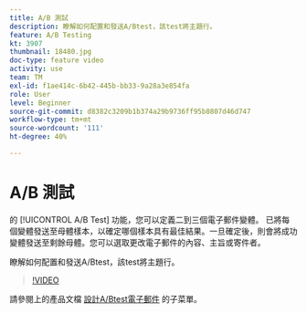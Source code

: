 ```yaml
---
title: A/B 測試
description: 瞭解如何配置和發送A/Btest，該test將主題行。
feature: A/B Testing
kt: 3907
thumbnail: 18480.jpg
doc-type: feature video
activity: use
team: TM
exl-id: f1ae414c-6b42-445b-bb33-9a28a3e854fa
role: User
level: Beginner
source-git-commit: d8382c3209b1b374a29b9736ff95b8807d46d747
workflow-type: tm+mt
source-wordcount: '111'
ht-degree: 40%

---
```


# A/B 測試

的 [!UICONTROL A/B Test] 功能，您可以定義二到三個電子郵件變體。 已將每個變體發送至母體樣本，以確定哪個樣本具有最佳結果。一旦確定後，則會將成功變體發送至剩餘母體。您可以選取更改電子郵件的內容、主旨或寄件者。

瞭解如何配置和發送A/Btest，該test將主題行。

>[!VIDEO](https://video.tv.adobe.com/v/18480?quality=12)

請參閱上的產品文檔 [設計A/Btest電子郵件](https://experienceleague.adobe.com/docs/campaign-standard/using/communication-channels/email-messages/designing-an-a-b-test-email.html) 的子菜單。
